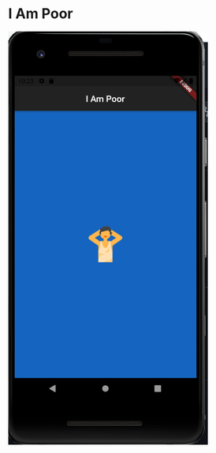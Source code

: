 # I Am Poor


<img src="https://github.com/Prasoonagrawal/Flutter_Projects/blob/master/i_am_poor/iampoor.PNG" class="center"/>

